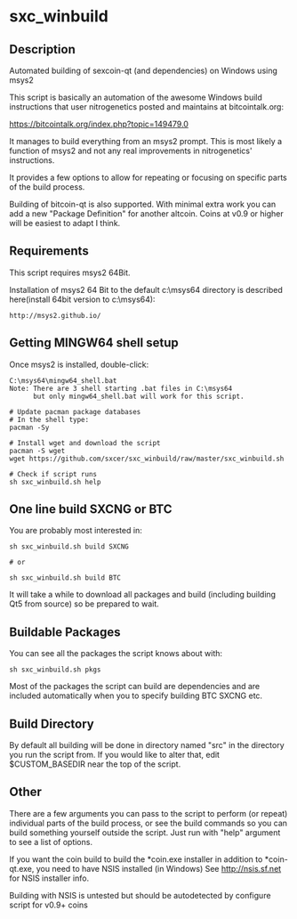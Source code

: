 sxc_winbuild
============

Description
------------
Automated building of sexcoin-qt (and dependencies) on Windows using msys2

This script is basically an automation of the awesome Windows build
instructions that user nitrogenetics posted and maintains at
bitcointalk.org:

  https://bitcointalk.org/index.php?topic=149479.0

It manages to build everything from an msys2 prompt. This is most likely
a function of msys2 and not any real improvements in nitrogenetics'
instructions.

It provides a few options to allow for repeating or focusing on
specific parts of the build process.

Building of bitcoin-qt is also supported. With minimal extra work you can add
a new "Package Definition" for another altcoin. Coins at v0.9 or higher
will be easiest to adapt I think.


Requirements
------------
This script requires msys2 64Bit.

Installation of msys2 64 Bit to the default c:\msys64 directory is described
here(install 64bit version to c:\msys64):

    http://msys2.github.io/


Getting MINGW64 shell setup
------------
Once msys2 is installed, double-click:

    C:\msys64\mingw64_shell.bat
    Note: There are 3 shell starting .bat files in C:\msys64
          but only mingw64_shell.bat will work for this script.

    # Update pacman package databases
    # In the shell type:
    pacman -Sy

    # Install wget and download the script
    pacman -S wget
    wget https://github.com/sxcer/sxc_winbuild/raw/master/sxc_winbuild.sh

    # Check if script runs
    sh sxc_winbuild.sh help


One line build SXCNG or BTC
------------
You are probably most interested in:

    sh sxc_winbuild.sh build SXCNG

    # or

    sh sxc_winbuild.sh build BTC


It will take a while to download all packages and build (including
building Qt5 from source) so be prepared to wait.


Buildable Packages
-----------
You can see all the packages the script knows about with:

    sh sxc_winbuild.sh pkgs

Most of the packages the script can build are dependencies and are included
automatically when you to specify building BTC SXCNG etc.


Build Directory
------------
By default all building will be done in directory named "src" in the directory
you run the script from. If you would like to alter that, edit $CUSTOM_BASEDIR
near the top of the script.


Other
------------
There are a few arguments you can pass to the script to perform (or repeat)
individual parts of the build process, or see the build commands so you can
build something yourself outside the script. Just run with "help" argument 
to see a list of options.

If you want the coin build to build the *coin.exe installer in addition to
*coin-qt.exe, you need to have NSIS installed (in Windows)
See http://nsis.sf.net for NSIS installer info.

Building with NSIS is untested but should be autodetected by configure script
for v0.9+ coins
